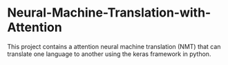 # Neural-Machine-Translation-with-Attention

This project contains a attention neural machine translation (NMT) that can translate one language to another using the keras framework in python.
